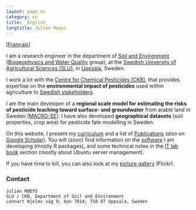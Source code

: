 ```yaml
---
layout: page_en
category: en
title: _English_
longtitle: Julien Moeys
---
```


&#91;[Français](/fr/)&#93;

I am a research engineer in the department of [Soil and 
Environment][SLUSoil] ([Biogeophysics and Water Quality][BGFVV] 
group), at the [Swedish University of Agricultural Sciences 
(SLU)][SLU], in [Uppsala][], Sweden.

I work a lot with the [Centre for Chemical Pesticides (CKB)][CKB], 
that provides expertise on the **environmental impact of pesticides** 
used within agriculture to [Swedish stakeholders][CKBRef].

I am the main developer of a **regional scale model for estimating 
the risks of pesticide leaching toward surface- and groundwater** 
from arable land in Sweden ([MACRO-SE][]). I have also developed 
**geographical datasets** (soil properties, crop area) for pesticide 
fate modelling in Sweden.

On this website, I present my [curriculum](/en/CV/) and a list of 
[Publications](/en/Publications/) (also on [Google Scholar][jmScholar]). 
You will (soon) find information on the [software](/en/Software/) 
I am developing (mostly R packages), and some technical notes in 
the [IT lab book](/en/ITLabBook/) section (mostly about Ubuntu 
server management).

If you have time to kill, you can also look at my [picture 
gallery][jmFlickr] (Flickr).

### Contact

    Julien MOEYS
    SLU / CKB, Department of Soil and Environment
    Lennart Hjelms väg 9; box 7014; 750 07 Uppsala, Sweden



<!-- List of links -->
[SLU]:        http://www.slu.se/  "Swedish University of Agricultural Sciences (SLU)" 
[SLUSoil]:    http://www.slu.se/soil  "department of Soil and Environment (@SLU)" 
[BGFVV]:      http://www.slu.se/en/departments/soil-environment/research/biogeophysics-and-water-quality/  "Biogeophysics and Water Quality group (@SLU)" 
[Uppsala]:    https://en.wikipedia.org/wiki/Uppsala "Uppsala (Wikipedia)"
[CKB]:        http://www.slu.se/en/collaborative-centres-and-projects/centre-for-chemical-pesticides-ckb1/ "Centre for Chemical Pesticides (CKB) (@SLU)" 
[CKBRef]:     http://www.slu.se/en/collaborative-centres-and-projects/centre-for-chemical-pesticides-ckb1/about-us/reference-group/  "CKB Reference group (@SLU)" 
[MACRO-SE]:   http://www.slu.se/sv/centrumbildningar-och-projekt/kompetenscentrum-for-kemiska-bekampningsmedel/verksamhetsomraden/modeller/macro-se/  "MACRO-SE model (@SLU)" 
[jmFlickr]:   https://www.flickr.com/photos/julienmoeys  "Julien Moeys picture gallery (@Flickr)" 
[jmScholar]:  http://scholar.google.com/citations?user=cRNn-IMAAAAJ  "Julien Moeys on Google Scholar"  


